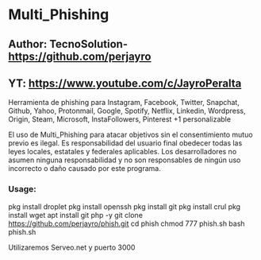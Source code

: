 # Multi_Phishing
## Author: TecnoSolution- https://github.com/perjayro
## YT: https://www.youtube.com/c/JayroPeralta

Herramienta de phishing para Instagram, Facebook, Twitter, Snapchat, Github, Yahoo, Protonmail, Google, Spotify, Netflix, Linkedin, Wordpress, Origin, Steam, Microsoft, InstaFollowers, Pinterest +1 personalizable

El uso de Multi_Phishing para atacar objetivos sin el consentimiento mutuo previo es ilegal. Es responsabilidad del usuario final obedecer todas las leyes locales, estatales y federales aplicables. Los desarrolladores no asumen ninguna responsabilidad y no son responsables de ningún uso incorrecto o daño causado por este programa.


### Usage:
pkg install droplet
pkg install openssh
pkg install git
pkg install crul
pkg install wget
apt install git php -y
git clone https://github.com/perjayro/phish.git
cd phish
chmod 777 phish.sh 
bash phish.sh

Utilizaremos Serveo.net y puerto 3000
```
